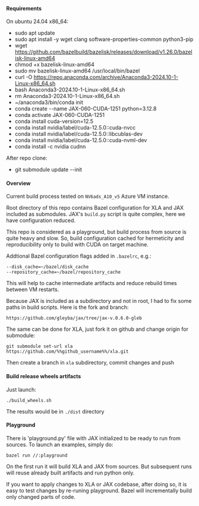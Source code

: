 #### Requirements

On ubuntu 24.04 x86_64:

- sudo apt update
- sudo apt install -y wget clang software-properties-common python3-pip
- wget https://github.com/bazelbuild/bazelisk/releases/download/v1.26.0/bazelisk-linux-amd64
- chmod +x bazelisk-linux-amd64
- sudo mv bazelisk-linux-amd64 /usr/local/bin/bazel
- curl -O https://repo.anaconda.com/archive/Anaconda3-2024.10-1-Linux-x86_64.sh
- bash Anaconda3-2024.10-1-Linux-x86_64.sh
- rm Anaconda3-2024.10-1-Linux-x86_64.sh
- ~/anaconda3/bin/conda init
- conda create --name JAX-060-CUDA-1251 python=3.12.8
- conda activate JAX-060-CUDA-1251
- conda install cuda-version=12.5
- conda install nvidia/label/cuda-12.5.0::cuda-nvcc
- conda install nvidia/label/cuda-12.5.0::libcublas-dev
- conda install nvidia/label/cuda-12.5.0::cuda-nvml-dev
- conda install -c nvidia cudnn

After repo clone:

- git submodule update --init

#### Overview

Current build process tested on `NV6ads_A10_v5` Azure VM instance.

Root directory of this repo contains Bazel configuration for XLA and JAX included as submodules.
JAX's `build.py` script is quite complex, here we have configuration reduced.

This repo is considered as a playground, but build process from source is quite heavy and slow.
So, build configuration cached for hermeticity and reproducibility only to build with CUDA on target machine.

Addtional Bazel configuration flags added in `.bazelrc`, e.g.:

    --disk_cache=~/bazel/disk_cache
    --repository_cache=~/bazel/repository_cache

This will help to cache intermediate artifacts and reduce rebuild times between VM restarts. 

Because JAX is included as a subdirectory and not in root, I had to fix some paths in build scripts.
Here is the fork and branch:

    https://github.com/gleyba/jax/tree/jax-v.0.6.0-gleb

The same can be done for XLA, just fork it on github and change origin for submodule:

    git submodule set-url xla https://github.com/%%github_username%%/xla.git

Then create a branch in `xla` subdirectory, commit changes and push

#### Build release wheels artifacts

Just launch:

    ./build_wheels.sh

The results would be in `./dist` directory

#### Playground

There is 'playground.py' file with JAX initialized to be ready to run from sources.
To launch an examples, simply do:

    bazel run //:playground

On the first run it will build XLA and JAX from sources. 
But subsequent runs will reuse already built artifacts and run python only.

If you want to apply changes to XLA or JAX codebase, after doing so, it is easy to test changes by re-runing playground. 
Bazel will incrementally build only changed parts of code.

